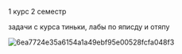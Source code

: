 1 курс 2 семестр

задачи с курса тиньки, лабы по яписду и отяпу

![6ea7724e35a6154a1a49ebf95e00528fcfa048f3](https://user-images.githubusercontent.com/67041431/221421460-e68b739c-5f34-40ed-83b5-f904433aea3a.jpg)




